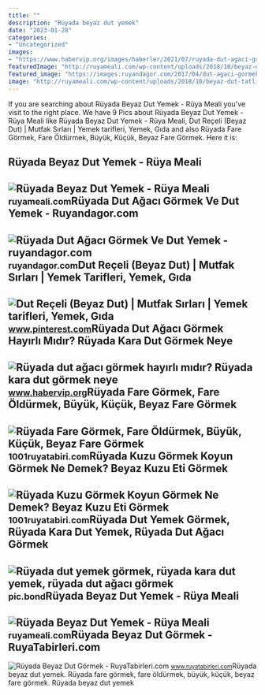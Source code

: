 ```yaml
---
title: ""
description: "Rüyada beyaz dut yemek"
date: "2023-01-28"
categories:
- "Uncategorized"
images:
- "https://www.habervip.org/images/haberler/2021/07/ruyada-dut-agaci-gormek-hayirli-midir-ruyada-kara-dut-gormek-neye-isaret-eder.jpg"
featuredImage: "http://ruyameali.com/wp-content/uploads/2018/10/beyaz-dut-tatlisi-yemek-1024x576.jpg"
featured_image: "https://images.ruyandagor.com/2017/04/dut-agaci-gormek-ve-dut-yemek-1346.jpg"
image: "http://ruyameali.com/wp-content/uploads/2018/10/beyaz-dut-tatlisi-yemek-1024x576.jpg"
---
```


If you are searching about Rüyada Beyaz Dut Yemek - Rüya Meali you've visit to the right place. We have 9 Pics about Rüyada Beyaz Dut Yemek - Rüya Meali like Rüyada Beyaz Dut Yemek - Rüya Meali, Dut Reçeli (Beyaz Dut) | Mutfak Sırları | Yemek tarifleri, Yemek, Gıda and also Rüyada Fare Görmek, Fare Öldürmek, Büyük, Küçük, Beyaz Fare Görmek. Here it is:

Rüyada Beyaz Dut Yemek - Rüya Meali
-----------------------------------

 ![Rüyada Beyaz Dut Yemek - Rüya Meali](http://ruyameali.com/wp-content/uploads/2018/10/beyaz-dut-tatlisi-yemek-1024x576.jpg) <small>ruyameali.com</small>Rüyada Dut Ağacı Görmek Ve Dut Yemek - Ruyandagor.com
-----------------------------------------------------

 ![Rüyada Dut Ağacı Görmek Ve Dut Yemek - ruyandagor.com](https://images.ruyandagor.com/2017/04/dut-agaci-gormek-ve-dut-yemek-1346.jpg) <small>ruyandagor.com</small>Dut Reçeli (Beyaz Dut) | Mutfak Sırları | Yemek Tarifleri, Yemek, Gıda
----------------------------------------------------------------------

 ![Dut Reçeli (Beyaz Dut) | Mutfak Sırları | Yemek tarifleri, Yemek, Gıda](https://i.pinimg.com/originals/dc/fd/a2/dcfda27a5f00d56e707b5140ddc271aa.jpg) <small>www.pinterest.com</small>Rüyada Dut Ağacı Görmek Hayırlı Mıdır? Rüyada Kara Dut Görmek Neye
------------------------------------------------------------------

 ![Rüyada dut ağacı görmek hayırlı mıdır? Rüyada kara dut görmek neye](https://www.habervip.org/images/haberler/2021/07/ruyada-dut-agaci-gormek-hayirli-midir-ruyada-kara-dut-gormek-neye-isaret-eder.jpg) <small>www.habervip.org</small>Rüyada Fare Görmek, Fare Öldürmek, Büyük, Küçük, Beyaz Fare Görmek
------------------------------------------------------------------

 ![Rüyada Fare Görmek, Fare Öldürmek, Büyük, Küçük, Beyaz Fare Görmek](https://1001ruyatabiri.com/wp-content/uploads/2019/12/ruyada-fare-gormek-fare-oldurmek-beyaz-fare-gormek-buyuk-fare-siyah-fare-gormek-fare-yemek-fare-isirmasi-1001ruyatabiri-diyanet.jpg?v=1576778754) <small>1001ruyatabiri.com</small>Rüyada Kuzu Görmek Koyun Görmek Ne Demek? Beyaz Kuzu Eti Görmek
---------------------------------------------------------------

 ![Rüyada Kuzu Görmek Koyun Görmek Ne Demek? Beyaz Kuzu Eti Görmek](https://1001ruyatabiri.com/wp-content/uploads/2019/09/Ruyada-Kuzu-Gormek-Koyun-Gormek-Ne-Demek-Beyaz-Kuzu-Eti-Gormek-kuzu-eti-yemek-diyanet-dini-isami-1001ruyatabiri.jpg) <small>1001ruyatabiri.com</small>Rüyada Dut Yemek Görmek, Rüyada Kara Dut Yemek, Rüyada Dut Ağacı Görmek
-----------------------------------------------------------------------

 ![Rüyada dut yemek görmek, rüyada kara dut yemek, rüyada dut ağacı görmek](https://i2.wp.com/foto.haberler.com/haber/2021/06/08/ruyada-dut-yemek-gormek-ruyada-kara-dut-yemek-14185714_4850_amp.jpg) <small>pic.bond</small>Rüyada Beyaz Dut Yemek - Rüya Meali
-----------------------------------

 ![Rüyada Beyaz Dut Yemek - Rüya Meali](http://ruyameali.com/wp-content/uploads/2018/10/beyaz-dut-yemek.jpg) <small>ruyameali.com</small>Rüyada Beyaz Dut Görmek - RuyaTabirleri.com
-------------------------------------------

 ![Rüyada Beyaz Dut Görmek - RuyaTabirleri.com](https://www.ruyatabirleri.com/wp-content/uploads/beyaz-dut.jpg) <small>www.ruyatabirleri.com</small>Rüyada beyaz dut yemek. Rüyada fare görmek, fare öldürmek, büyük, küçük, beyaz fare görmek. Rüyada beyaz dut yemek

